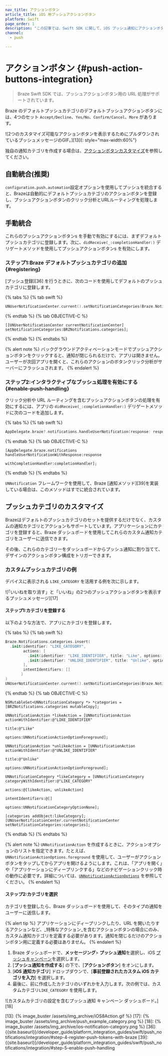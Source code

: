 ```yaml
---
nav_title: アクションボタン
article_title: iOS 用プッシュアクションボタン
platform: Swift
page_order: 1
description: "この記事では、Swift SDK に関して、iOS プッシュ通知にアクションボタンを実装する方法について説明します。"
channel:
  - push

---
```


# アクションボタン {#push-action-buttons-integration}

> Braze Swift SDK では、プッシュアクションボタン用の URL 処理がサポートされています。 

Braze のデフォルトプッシュカテゴリのデフォルトプッシュアクションボタンには、4つのセット `Accept/Decline`、`Yes/No`、`Confirm/Cancel`、`More` があります。 

![2つのカスタマイズ可能なアクションボタンを表示するためにプルダウンされているプッシュメッセージのGIF。][13]{: style="max-width:60%"}

独自の通知カテゴリを作成する場合は、[アクションボタンカスタマイズ](#push-category-customization)を参照してください。

## 自動統合(推奨)

`configuration.push.automation`設定オプションを使用してプッシュを統合すると、Brazeは自動的にデフォルトプッシュカテゴリのアクションボタンを登録し、プッシュアクションボタンのクリック分析とURLルーティングを処理します。

## 手動統合

これらのプッシュアクションボタンs を手動で有効にするには、まずデフォルトプッシュカテゴリに登録します。次に、`didReceive(_:completionHandler:)` デリゲートメソッドを使用してプッシュアクションボタンs を有効にします。

### ステップ1:Braze デフォルトプッシュカテゴリの追加 {#registering}

\[プッシュ登録][36] を行うときに、次のコードを使用してデフォルトのプッシュカテゴリに登録します。

{% tabs %}
{% tab swift %}

```swift
UNUserNotificationCenter.current().setNotificationCategories(Braze.Notifications.categories)
```

{% endtab %}
{% tab OBJECTIVE-C %}

```objc
[[UNUserNotificationCenter currentNotificationCenter] setNotificationCategories:BRZNotifications.categories];
```

{% endtab %}
{% endtabs %}

{% alert note %}
バックグラウンドアクティベーションモードでプッシュアクションボタンをクリックすると、通知が閉じられるだけで、アプリは開きません。ユーザーが次回アプリを開くと、これらのアクションのボタンクリック分析がサーバーにフラッシュされます。
{% endalert %}

### ステップ2:インタラクティブなプッシュ処理を有効にする {#enable-push-handling}

クリック分析や URL ルーティングを含むプッシュアクションボタンの処理を有効にするには、アプリの `didReceive(_:completionHandler:)` デリゲートメソッドに次のコードを追加します。

{% tabs %}
{% tab swift %}

```swift
AppDelegate.braze?.notifications.handleUserNotification(response: response, withCompletionHandler: completionHandler)
```

{% endtab %}
{% tab OBJECTIVE-C %}

```objc
[AppDelegate.braze.notifications handleUserNotificationWithResponse:response
                                              withCompletionHandler:completionHandler];
```

{% endtab %}
{% endtabs %}

`UNNotification` フレームワークを使用して、Braze [通知メソッド][39]を実装している場合は、このメソッドはすでに統合されています。 

## プッシュカテゴリのカスタマイズ

Brazeはデフォルトのプッシュカテゴリのセットを提供するだけでなく、カスタムの通知カテゴリとアクションもサポートしています。アプリケーションにカテゴリを登録すると、Braze ダッシュボードを使用してこれらのカスタム通知カテゴリをユーザーに送信できます。

その後、これらのカテゴリーをダッシュボードからプッシュ通知に割り当てて、デザインのアクションボタン構成をトリガーできます。 

### カスタムプッシュカテゴリの例

デバイスに表示される `LIKE_CATEGORY` を活用する例を次に示します。

![「いいねを取り消す」と「いいね」の2つのプッシュアクションボタンを表示するプッシュメッセージ][17]

#### ステップ1:カテゴリを登録する

以下のような方法で、アプリにカテゴリを登録します。

{% tabs %}
{% tab swift %}

```swift
Braze.Notifications.categories.insert(
  .init(identifier: "LIKE_CATEGORY",
        actions: [
          .init(identifier: "LIKE_IDENTIFIER", title: "Like", options: [.foreground]),
          .init(identifier: "UNLIKE_IDENTIFIER", title: "Unlike", options: [.foreground])
        ],
        intentIdentifiers: []
       )
)
UNUserNotificationCenter.current().setNotificationCategories(Braze.Notifications.categories)
```

{% endtab %}
{% tab OBJECTIVE-C %}

```objc
NSMutableSet<UNNotificationCategory *> *categories = [BRZNotifications.categories mutableCopy];

UNNotificationAction *likeAction = [UNNotificationAction actionWithIdentifier:@"LIKE_IDENTIFIER"
                                                                        title:@"Like"
                                                                      options:UNNotificationActionOptionForeground];

UNNotificationAction *unlikeAction = [UNNotificationAction actionWithIdentifier:@"UNLIKE_IDENTIFIER"
                                                                          title:@"Unlike"
                                                                        options:UNNotificationActionOptionForeground];

UNNotificationCategory *likeCategory = [UNNotificationCategory categoryWithIdentifier:@"LIKE_CATEGORY"
                                                                              actions:@[likeAction, unlikeAction]
                                                                    intentIdentifiers:@[]
                                                                              options:UNNotificationCategoryOptionNone];

[categories addObject:likeCategory];
[UNUserNotificationCenter.currentNotificationCenter setNotificationCategories:categories];
```

{% endtab %}
{% endtabs %}

{% alert note %}
`UNNotificationAction` を作成するときに、アクションオプションのリストを指定できます。たとえば、`UNNotificationActionOptions.foreground` を使用して、ユーザーがアクションボタンをタップしてからアプリを開けるようにします。これは、「アプリを開く」や「アプリケーションにディープリンクする」などのナビゲーションクリック時の動作に必要です。詳細については、[`UNNotificationActionOptions`](https://developer.apple.com/documentation/usernotifications/unnotificationactionoptions) を参照してください。
{% endalert %}

#### ステップ2:カテゴリを選択

カテゴリを登録したら、Braze ダッシュボードを使用して、そのタイプの通知をユーザーに送信します。

{% alert tip %}
アプリケーションにディープリンクしたり、URL を開いたりするアクションなど、_特殊なアクション_を含むアクションボタンの場合にのみ、カスタム通知カテゴリを定義する必要があります。通知を閉じるだけのアクションボタン用に定義する必要はありません。
{% endalert %}

1. Braze ダッシュボードで、**メッセージング**> **プッシュ通知**を選択し、iOS [プッシュキャンペーン]({{site.baseurl}}/docs/user_guide/message_building_by_channel/push/creating_a_push_message)を選択します。
2. \[**プッシュ通知を作成する**] の下で、\[**アクションボタン**] をオンにします。
3. \[**iOS 通知カテゴリ**] ドロップダウンで、\[**事前登録されたカスタム iOS カテゴリを入力**] を選択します。
4. 最後に、前に作成したカテゴリのいずれかを入力します。次の例では、カスタムカテゴリ`LIKE_CATEGORY` を使用します。

![カスタムカテゴリの設定を含むプッシュ通知 キャンペーン ダッシュボード。][18]

[13]: {% image_buster /assets/img_archive/iOS8Action.gif %}
[17]: {% image_buster /assets/img_archive/push_example_category.png %}
[18]: {% image_buster /assets/img_archive/ios-notification-category.png %}
[36]: {{site.baseurl}}/developer_guide/platform_integration_guides/swift/push_notifications/integration/#step-4-register-push-tokens-with-braze
[39]: {{site.baseurl}}/developer_guide/platform_integration_guides/swift/push_notifications/integration/#step-5-enable-push-handling